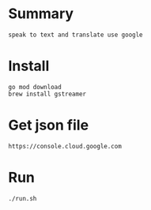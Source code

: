 # Summary
```
speak to text and translate use google
```

# Install
```shell
go mod download
brew install gstreamer
```

# Get json file
```
https://console.cloud.google.com
```

# Run
```shell
./run.sh
```